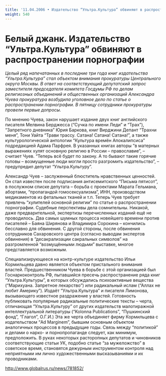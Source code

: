```yaml
---
title: '11.04.2006 • Издательство “Ультра.Культура” обвиняют в распространении порнографии'
weight: 540
---
```


# Белый джанк. Издательство “Ультра.Культура” обвиняют в распространении порнографии

_Целый ряд напечатанных в последние три года книг издательства “Ультра.Культура” стал объектом внимания прокуратуры Центрального округа Москвы. В ответ на соответствующий депутатский запрос заместителя председателя комитета Госдумы РФ по делам религиозных объединений и общественных организаций Александра Чуева прокуратура возбудила уголовное дело по статье о распространении порнографии. В пятницу сотрудники прокуратуры провели первые допросы._

По мнению Чуева, закон нарушает издание двух книг английского писателя Мелвина Берджесса (“Сучка по имени Леди” и “Трах”), “Запретного дневника” Юрия Баркова, книг Вирджини Депант “Трахни меня”, Тони Уайта “Трави трассу. Сатана! Сатана! Сатана!”, а также культурологической антологии “Культура времён Апокалипсиса” подредакцией Адама Парфрея. В указанных книгах авторы “в матерных выражениях хулят основную религию в России – православие”, – считает Чуев. “Теперь всё будет по закону. А то бывают такие горячие головы – возмущенные люди могли просто разгромить издательство”, – предупредил депутат “Ультра.Культуру”.

Александр Чуев – заслуженный блюститель нравственных ценностей. Он стал известен после подписания антисемитского “Письма пятисот”, в послужном списке депутата – борьба с проектами Марата Гельмана, абортами, “пропагандой гомосексуализма”, ИНН, производством медикаментов из фетальных тканей и т.п. Теперь Чуев требует привлечь “хулителей основной религии” по статье о распространении порнографии. Судебные перспективы дела сомнительны. Никакой, даже предварительной, экспертизы перечисленных изданий ещё не проводилось. Два самых шумных процесса новейшего времени против писателей – Баяна Ширянова и Владимира Сорокина – кончились бесславно для обвинения. С другой стороны, после обвинения сотрудников Сахаровского центра (согласно выводам экспертов обвинения) в “десакрализации сакральных символов” на разгромленной “возмущёнными людьми” выставке, многое представляется возможным.

Специализирующееся на контр-культуре издательство Ильи Кормильцева давно является объектом пристального внимания властей. Предшественником Чуева в борьбе с этой организацией был Госнаркоконтроль РФ, пытавшийся пресечь распространение ряда книг “Ультра.Культуры”, в которых обсуждались психоактивные вещества (“Марихуана. Запретное лекарство”) или радикальный ислам (“Аллах не любит Америку”). Издаёт “Ультра.Культура” и писателя Лимонова, вызывающего известное раздражение у властей. Готовность публиковать популярные радикальные политические тексты – черта, отличающая “Ультра.Культуру” от других издательств малотиражной интеллектуальной литературы (“Kolonna Publications”, “Пушкинский фонд”, “Глагол”, О.Г.И.) Эта же черта объединяет фирму Кормильцева с издательством “Ad Marginem”, бывшим основным объектом аналогичных процессов в предыдущие годы. Связь между “политикой” и делами о нарко- и порнопропаганде следует, как минимум, предположить. В руках некоторых расторопных депутатов и чиновников соответствующие статьи УК, подобно статье “за мужеложство” в советское время, становятся дежурным инструментом контроля над неприятными им лично художественными высказываниями и их проводниками.

http://www.globalrus.ru/news/781852/